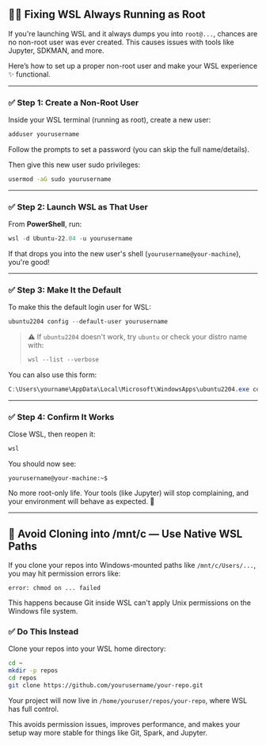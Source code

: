 ## 🧑‍💻 Fixing WSL Always Running as Root

If you're launching WSL and it always dumps you into `root@...`, chances are no non-root user was ever created. This causes issues with tools like Jupyter, SDKMAN, and more.

Here’s how to set up a proper non-root user and make your WSL experience ✨ functional.

---

### ✅ Step 1: Create a Non-Root User

Inside your WSL terminal (running as root), create a new user:

```bash
adduser yourusername
```

Follow the prompts to set a password (you can skip the full name/details).

Then give this new user sudo privileges:

```bash
usermod -aG sudo yourusername
```

---

### ✅ Step 2: Launch WSL as That User

From **PowerShell**, run:

```powershell
wsl -d Ubuntu-22.04 -u yourusername
```

If that drops you into the new user's shell (`yourusername@your-machine`), you're good!

---

### ✅ Step 3: Make It the Default

To make this the default login user for WSL:

```powershell
ubuntu2204 config --default-user yourusername
```

> ⚠️ If `ubuntu2204` doesn't work, try `ubuntu` or check your distro name with:
> ```powershell
> wsl --list --verbose
> ```

You can also use this form:

```powershell
C:\Users\yourname\AppData\Local\Microsoft\WindowsApps\ubuntu2204.exe config --default-user yourusername
```

---

### ✅ Step 4: Confirm It Works

Close WSL, then reopen it:

```powershell
wsl
```

You should now see:

```
yourusername@your-machine:~$
```

No more root-only life. Your tools (like Jupyter) will stop complaining, and your environment will behave as expected. 🎉

---

## 🚫 Avoid Cloning into /mnt/c — Use Native WSL Paths

If you clone your repos into Windows-mounted paths like `/mnt/c/Users/...`, you may hit permission errors like:

```
error: chmod on ... failed
```

This happens because Git inside WSL can't apply Unix permissions on the Windows file system.

### ✅ Do This Instead

Clone your repos into your WSL home directory:

```bash
cd ~
mkdir -p repos
cd repos
git clone https://github.com/yourusername/your-repo.git
```

Your project will now live in `/home/youruser/repos/your-repo`, where WSL has full control.

This avoids permission issues, improves performance, and makes your setup way more stable for things like Git, Spark, and Jupyter.
